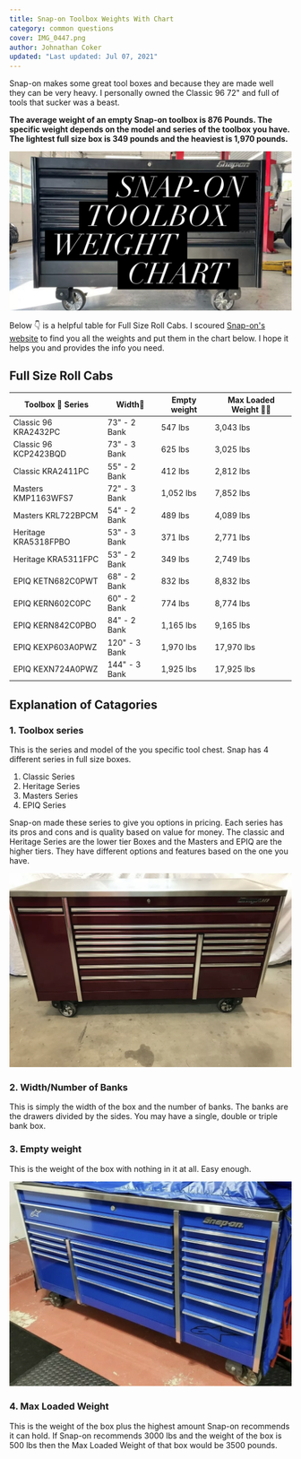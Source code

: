 ```yaml
---
title: Snap-on Toolbox Weights With Chart
category: common questions
cover: IMG_0447.png
author: Johnathan Coker
updated: "Last updated: Jul 07, 2021"
---
```


Snap-on makes some great tool boxes and because they are made well they can be very heavy. I personally owned the Classic 96 72" and full of tools that sucker was a beast.

**The average weight of an empty Snap-on toolbox is 876 Pounds. The specific weight depends on the model and series of the toolbox you have. The lightest full size box is 349 pounds and the heaviest is 1,970 pounds.**

![snap on](IMG_0447.png)

Below 👇 is a helpful table for Full Size Roll Cabs. I scoured [Snap-on's website](https://shop.snapon.com/categories/629047)
to find you all the weights and put them in the chart below. I hope it helps you and provides the info you need.

## Full Size Roll Cabs

| Toolbox 🧰 Series     | Width📏       | Empty weight | Max Loaded Weight 🏋️‍♂️ |
| --------------------- | ------------- | ------------ | -------------------- |
| Classic 96 KRA2432PC  | 73" - 2 Bank  | 547 lbs      | 3,043 lbs            |
| Classic 96 KCP2423BQD | 73" - 3 Bank  | 625 lbs      | 3,025 lbs            |
| Classic KRA2411PC     | 55" - 2 Bank  | 412 lbs      | 2,812 lbs            |
| Masters KMP1163WFS7   | 72" - 3 Bank  | 1,052 lbs    | 7,852 lbs            |
| Masters KRL722BPCM    | 54" - 2 Bank  | 489 lbs      | 4,089 lbs            |
| Heritage KRA5318FPBO  | 53" - 3 Bank  | 371 lbs      | 2,771 lbs            |
| Heritage KRA5311FPC   | 53" - 2 Bank  | 349 lbs      | 2,749 lbs            |
| EPIQ KETN682C0PWT     | 68" - 2 Bank  | 832 lbs      | 8,832 lbs            |
| EPIQ KERN602C0PC      | 60" - 2 Bank  | 774 lbs      | 8,774 lbs            |
| EPIQ KERN842C0PBO     | 84" - 2 Bank  | 1,165 lbs    | 9,165 lbs            |
| EPIQ KEXP603A0PWZ     | 120" - 3 Bank | 1,970 lbs    | 17,970 lbs           |
| EPIQ KEXN724A0PWZ     | 144" - 3 Bank | 1,925 lbs    | 17,925 lbs           |

## Explanation of Catagories

### 1. Toolbox series

This is the series and model of the you specific tool chest. Snap has 4 different series in full size boxes.

1. Classic Series
2. Heritage Series
3. Masters Series
4. EPIQ Series

Snap-on made these series to give you options in pricing. Each series has its pros and cons and is quality based on value for money. The classic and Heritage Series are the lower tier Boxes and the Masters and EPIQ are the higher tiers. They have different options and features based on the one you have.

![snap on 2](IMG_0445.jpg)

### 2. Width/Number of Banks

This is simply the width of the box and the number of banks. The banks are the drawers divided by the sides. You may have a single, double or triple bank box.

### 3. Empty weight

This is the weight of the box with nothing in it at all. Easy enough.

![snap on 3](IMG_0444.jpg)

### 4. Max Loaded Weight

This is the weight of the box plus the highest amount Snap-on recommends it can hold. If Snap-on recommends 3000 lbs and the weight of the box is 500 lbs then the Max Loaded Weight of that box would be 3500 pounds.

